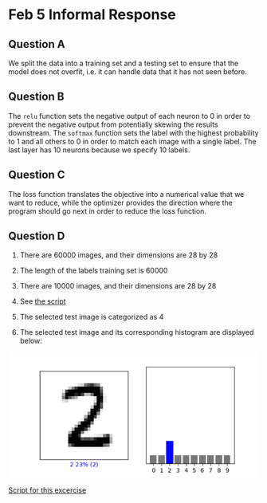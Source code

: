 # Feb 5 Informal Response

## Question A

We split the data into a training set and a testing set to ensure that the model does not overfit, i.e. it can handle data that it has not seen before. 

## Question B

The `relu` function sets the negative output of each neuron to 0 in order to prevent the negative output from potentially skewing the results downstream. The `softmax` function sets the label with the highest probability to 1 and all others to 0 in order to match each image with a single label. The last layer has 10 neurons because we specify 10 labels. 

## Question C

The loss function translates the objective into a numerical value that we want to reduce, while the optimizer provides the direction where the program should go next in order to reduce the loss function. 

## Question D

1. There are 60000 images, and their dimensions are 28 by 28

2. The length of the labels training set is 60000

3. There are 10000 images, and their dimensions are 28 by 28

4. See [the script](20210205.py)

5. The selected test image is categorized as 4

6. The selected test image and its corresponding histogram are displayed below: 

![fig](fig.png "Figure")  

[Script for this excercise](20210210.py)
